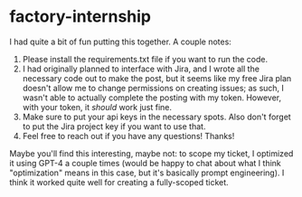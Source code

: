 # factory-internship
 
I had quite a bit of fun putting this together. A couple notes:

1. Please install the requirements.txt file if you want to run the code.
2. I had originally planned to interface with Jira, and I wrote all the necessary code out to make the post, but it seems like my free Jira plan doesn't allow me to change permissions on creating issues; as such, I wasn't able to actually complete the posting with my token. However, with your token, it *should* work just fine.
3. Make sure to put your api keys in the necessary spots. Also don't forget to put the Jira project key if you want to use that.
4. Feel free to reach out if you have any questions! Thanks!

Maybe you'll find this interesting, maybe not: to scope my ticket, I optimized it using GPT-4 a couple times (would be happy to chat about what I think "optimization" means in this case, but it's basically prompt engineering). I think it worked quite well for creating a fully-scoped ticket. 
